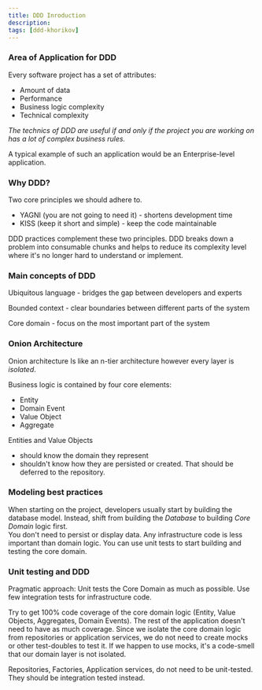 ```yaml
---
title: DDD Inroduction
description: 
tags: [ddd-khorikov]
---
```


### Area of Application for DDD

Every software project has a set of attributes:

- Amount of data
- Performance
- Business logic complexity
- Technical complexity

*The technics of DDD are useful if and only if the project you are working on has a lot of complex business rules.*

A typical example of such an application would be an Enterprise-level application.

### Why DDD?

Two core principles we should adhere to.  

 - YAGNI (you are not going to need it) - shortens development time
 - KISS (keep it short and simple) - keep the code maintainable

DDD practices complement these two principles. DDD breaks down a problem into consumable chunks and helps to reduce its complexity level where it's no longer hard to understand or implement. 

### Main concepts of DDD

Ubiquitous language - bridges the gap between developers and experts

Bounded context - clear boundaries between different parts of the system

Core domain - focus on the most important part of the system


### Onion Architecture

Onion architecture Is like an n-tier architecture however every layer is *isolated*.

Business logic is contained by four core elements:
- Entity
- Domain Event
- Value Object 
- Aggregate 

Entities and Value Objects

- should know the domain they represent 
- shouldn't know how they are persisted or created. That should be deferred to the repository.

### Modeling best practices

When starting on the project, developers usually start by building the database model. 
Instead, shift from building the *Database* to building *Core Domain* logic first.  
You don't need to persist or display data. Any infrastructure code is less important than domain logic. 
You can use unit tests to start building and testing the core domain. 

### Unit testing and DDD

Pragmatic approach:  Unit tests the Core Domain as much as possible. Use few integration tests for infrastructure code. 

Try to get 100% code coverage of the core domain logic (Entity, Value Objects, Aggregates, Domain Events).  The rest of the application doesn't need to have as much coverage.   Since we isolate the core domain logic from repositories or application services, we do not need to create mocks or other test-doubles to test it.  If we happen to use mocks, it's a code-smell that our domain layer is not isolated. 

Repositories, Factories, Application services, do not need to be unit-tested.  They should be integration tested instead.











